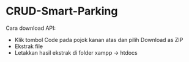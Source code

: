 # CRUD-Smart-Parking
Cara download API:
* Klik tombol Code pada pojok kanan atas dan pilih Download as ZIP
* Ekstrak file
* Letakkan hasil ekstrak di folder xampp -> htdocs
